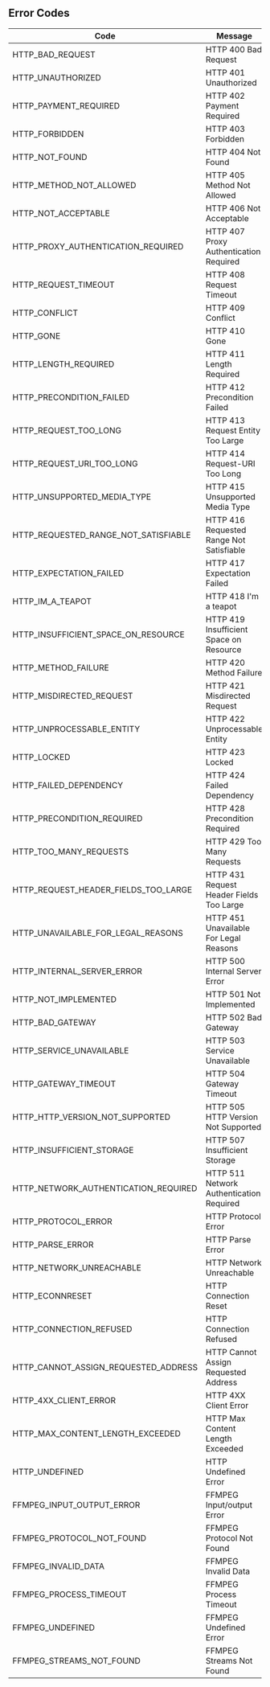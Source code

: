 ## Error Codes

| Code                                 | Message                                  |
| ------------------------------------ | ---------------------------------------- |
| HTTP_BAD_REQUEST                     | HTTP 400 Bad Request                     |
| HTTP_UNAUTHORIZED                    | HTTP 401 Unauthorized                    |
| HTTP_PAYMENT_REQUIRED                | HTTP 402 Payment Required                |
| HTTP_FORBIDDEN                       | HTTP 403 Forbidden                       |
| HTTP_NOT_FOUND                       | HTTP 404 Not Found                       |
| HTTP_METHOD_NOT_ALLOWED              | HTTP 405 Method Not Allowed              |
| HTTP_NOT_ACCEPTABLE                  | HTTP 406 Not Acceptable                  |
| HTTP_PROXY_AUTHENTICATION_REQUIRED   | HTTP 407 Proxy Authentication Required   |
| HTTP_REQUEST_TIMEOUT                 | HTTP 408 Request Timeout                 |
| HTTP_CONFLICT                        | HTTP 409 Conflict                        |
| HTTP_GONE                            | HTTP 410 Gone                            |
| HTTP_LENGTH_REQUIRED                 | HTTP 411 Length Required                 |
| HTTP_PRECONDITION_FAILED             | HTTP 412 Precondition Failed             |
| HTTP_REQUEST_TOO_LONG                | HTTP 413 Request Entity Too Large        |
| HTTP_REQUEST_URI_TOO_LONG            | HTTP 414 Request-URI Too Long            |
| HTTP_UNSUPPORTED_MEDIA_TYPE          | HTTP 415 Unsupported Media Type          |
| HTTP_REQUESTED_RANGE_NOT_SATISFIABLE | HTTP 416 Requested Range Not Satisfiable |
| HTTP_EXPECTATION_FAILED              | HTTP 417 Expectation Failed              |
| HTTP_IM_A_TEAPOT                     | HTTP 418 I'm a teapot                    |
| HTTP_INSUFFICIENT_SPACE_ON_RESOURCE  | HTTP 419 Insufficient Space on Resource  |
| HTTP_METHOD_FAILURE                  | HTTP 420 Method Failure                  |
| HTTP_MISDIRECTED_REQUEST             | HTTP 421 Misdirected Request             |
| HTTP_UNPROCESSABLE_ENTITY            | HTTP 422 Unprocessable Entity            |
| HTTP_LOCKED                          | HTTP 423 Locked                          |
| HTTP_FAILED_DEPENDENCY               | HTTP 424 Failed Dependency               |
| HTTP_PRECONDITION_REQUIRED           | HTTP 428 Precondition Required           |
| HTTP_TOO_MANY_REQUESTS               | HTTP 429 Too Many Requests               |
| HTTP_REQUEST_HEADER_FIELDS_TOO_LARGE | HTTP 431 Request Header Fields Too Large |
| HTTP_UNAVAILABLE_FOR_LEGAL_REASONS   | HTTP 451 Unavailable For Legal Reasons   |
| HTTP_INTERNAL_SERVER_ERROR           | HTTP 500 Internal Server Error           |
| HTTP_NOT_IMPLEMENTED                 | HTTP 501 Not Implemented                 |
| HTTP_BAD_GATEWAY                     | HTTP 502 Bad Gateway                     |
| HTTP_SERVICE_UNAVAILABLE             | HTTP 503 Service Unavailable             |
| HTTP_GATEWAY_TIMEOUT                 | HTTP 504 Gateway Timeout                 |
| HTTP_HTTP_VERSION_NOT_SUPPORTED      | HTTP 505 HTTP Version Not Supported      |
| HTTP_INSUFFICIENT_STORAGE            | HTTP 507 Insufficient Storage            |
| HTTP_NETWORK_AUTHENTICATION_REQUIRED | HTTP 511 Network Authentication Required |
| HTTP_PROTOCOL_ERROR                  | HTTP Protocol Error                      |
| HTTP_PARSE_ERROR                     | HTTP Parse Error                         |
| HTTP_NETWORK_UNREACHABLE             | HTTP Network Unreachable                 |
| HTTP_ECONNRESET                      | HTTP Connection Reset                    |
| HTTP_CONNECTION_REFUSED              | HTTP Connection Refused                  |
| HTTP_CANNOT_ASSIGN_REQUESTED_ADDRESS | HTTP Cannot Assign Requested Address     |
| HTTP_4XX_CLIENT_ERROR                | HTTP 4XX Client Error                    |
| HTTP_MAX_CONTENT_LENGTH_EXCEEDED     | HTTP Max Content Length Exceeded         |
| HTTP_UNDEFINED                       | HTTP Undefined Error                     |
| FFMPEG_INPUT_OUTPUT_ERROR            | FFMPEG Input/output Error                |
| FFMPEG_PROTOCOL_NOT_FOUND            | FFMPEG Protocol Not Found                |
| FFMPEG_INVALID_DATA                  | FFMPEG Invalid Data                      |
| FFMPEG_PROCESS_TIMEOUT               | FFMPEG Process Timeout                   |
| FFMPEG_UNDEFINED                     | FFMPEG Undefined Error                   |
| FFMPEG_STREAMS_NOT_FOUND             | FFMPEG Streams Not Found                 |

